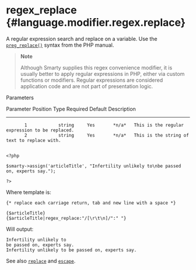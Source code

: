 regex\_replace {#language.modifier.regex.replace}
==============

A regular expression search and replace on a variable. Use the
[`preg_replace()`](https://www.php.net/preg_replace) syntax from the PHP
manual.

> **Note**
>
> Although Smarty supplies this regex convenience modifier, it is
> usually better to apply regular expressions in PHP, either via custom
> functions or modifiers. Regular expressions are considered application
> code and are not part of presentation logic.

Parameters

   Parameter Position    Type    Required   Default  Description
  -------------------- -------- ---------- --------- ------------------------------------------------
           1            string     Yes       *n/a*   This is the regular expression to be replaced.
           2            string     Yes       *n/a*   This is the string of text to replace with.


    <?php

    $smarty->assign('articleTitle', "Infertility unlikely to\nbe passed on, experts say.");

    ?>

       

Where template is:


    {* replace each carriage return, tab and new line with a space *}

    {$articleTitle}
    {$articleTitle|regex_replace:"/[\r\t\n]/":" "}

       

Will output:


    Infertility unlikely to
    be passed on, experts say.
    Infertility unlikely to be passed on, experts say.

       

See also [`replace`](#language.modifier.replace) and
[`escape`](#language.modifier.escape).
